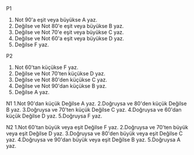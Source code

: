 P1
1. Not 90'a eşit veya büyükse A yaz.
2. Değilse ve Not 80'e eşit veya büyükse B yaz.
3. Değilse ve Not 70'e eşit veya büyükse C yaz.
4. Değilse ve Not 60'a eşit veya büyükse D yaz.
5. Değilse F yaz.

P2
1. Not 60'tan küçükse F yaz.
2. Değilse ve Not 70'ten küçükse D yaz.
3. Değilse ve Not 80'den küçükse C yaz.
4. Değilse ve Not 90'dan küçükse B yaz.
5. Değilse  A yaz.

N1
1.Not 90'dan küçük Değilse  A yaz.
2.Doğruysa ve 80'den küçük Değilse B yaz.
3.Doğruysa ve 70'ten küçük Değilse C yaz.
4.Doğruysa ve 60'dan küçük Değilse D yaz.
5.Doğruysa F yaz.

N2
1.Not 60'tan büyük veya eşit Değilse F yaz.
2.Doğruysa ve 70'ten büyük veya eşit Değilse D yaz.
3.Doğruysa ve 80'den büyük veya eşit Değilse C yaz.
4.Doğruysa ve 90'dan büyük veya eşit Değilse B yaz.
5.Doğruysa A yaz.
 
